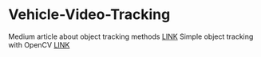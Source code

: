 # Vehicle-Video-Tracking

Medium article about object tracking methods [LINK](https://medium.com/augmented-startups/top-5-object-tracking-methods-92f1643f8435)
Simple object tracking with OpenCV [LINK](https://pyimagesearch.com/2018/07/23/simple-object-tracking-with-opencv/)
